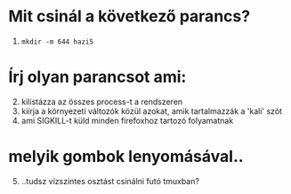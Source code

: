 # Mit csinál a következő parancs?
1. `mkdir -m 644 hazi5`

# Írj olyan parancsot ami:
2. kilistázza az összes process-t a rendszeren
3. kiírja a környezeti változók közül azokat, amik tartalmazzák a 'kali' szót
4. ami SIGKILL-t küld minden firefoxhoz tartozó folyamatnak

# melyik gombok lenyomásával..
5. ..tudsz vízszintes osztást csinálni futó tmuxban?